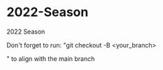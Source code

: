 # 2022-Season
2022 Season

Don't forget to run: "git checkout -B <your_branch> <main>" to align with the main branch